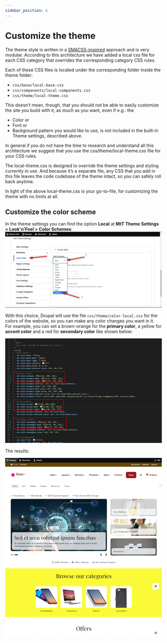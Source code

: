 ```yaml
---
sidebar_position: 4
---
```



# Customize the theme

The theme style is written in a [SMACSS-inspired](https://www.google.com/url?q=https://smacss.com/&sa=D&source=editors&ust=1664361389196453&usg=AOvVaw1apL3dJ85YCp3isZ5bTTQL) approach and is very modular. According to this architecture we have added a local css file for each CSS category that overrides the corresponding category CSS rules.


Each of these CSS files is located under the corresponding folder inside the theme folder:

- `css/base/local-base.css`
- `css/components/local-components.css`
- `css/theme/local-theme.css`

This doesn’t mean, though, that you should not be able to easily customize the site you build with it, as much as you want, even if e.g.: the

- Color or
- Font or
- Background pattern you would like to use, is not included in the built-in Theme settings, described above.


In general if you do not have the time to research and understand all this architecture we suggest that you use the css/theme/local-theme.css file for your CSS rules.


The local-theme.css is designed to override the theme settings and styling currently in use. And because it’s a separate file, any CSS that you add in this file leaves the code codebase of the theme intact, so you can safely roll back anytime.


In light of the above local-theme.css is your go-to-file, for customizing the theme with no limits at all.

## Customize the color scheme

In the theme settings you can find the option **Local** at **MtT Theme Settings > Look'n'Feel > Color Schemes**:
![color-local-selection](../img/color-local-selection.png)

With this choice, Drupal will use the file `css/theme/color-local.css` for the colors of the website, so you can make any color changes you want in it. For example, you can set a brown-orange for the **primary color**, a yellow for **accent color** and a red for **secondary color** like shown below:

![color-local-example-code](../img/color-local-example-code.png)

The results:

![color-local-example-result](../img/color-local-example-result.png)
